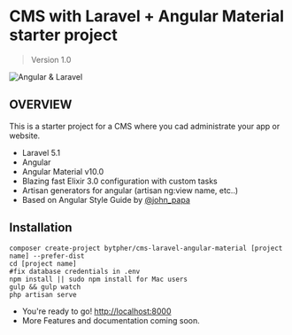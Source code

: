 # CMS with Laravel + Angular Material starter project
> Version 1.0

![Angular & Laravel](https://raw.githubusercontent.com/henrychavez/cms-laravel-angular-material/master/public/img/logo.png)

## OVERVIEW
This is a starter project for a CMS where you cad administrate your app or website.

* Laravel 5.1
* Angular
* Angular Material v10.0
* Blazing fast Elixir 3.0 configuration with custom tasks
* Artisan generators for angular (artisan ng:view name, etc..)
* Based on Angular Style Guide by <a href="https://github.com/johnpapa/angular-styleguide">@john_papa</a>

## Installation

    composer create-project bytpher/cms-laravel-angular-material [project name] --prefer-dist
    cd [project name]
    #fix database credentials in .env
    npm install || sudo npm install for Mac users
    gulp && gulp watch
    php artisan serve
    
* You're ready to go! <a href="http://localhost:8000" target="_blank">http://localhost:8000</a>
* More Features and documentation coming soon.